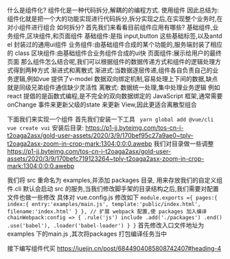 什么是组件化?
组件化是一种代码拆分,解耦的的编程方式.
使用组件
因此总结为:组件化就是把一个大的功能实现进行代码拆分,拆分实现之后,在实现整个业务时,在对小组件进行组合
如何拆分?
首先我们来看看目前组件应用有哪些?
基础组件,业务组件,区块组件,和页面组件
基础组件:是指 input,button 这些基础标签,以及antd el 封装过的通用ui组件
业务组件:由基础组件合成的某个功能的,服务端封装了相应的 class
区块组件:由基础组件合业务组件合成的ui快
页面组件:展示给用户的最终页面
那么组件怎么结合呢,我们可以根据组件的数据传递方式和组件的逻辑处理方式得到两种方式 渐进式和离散式
渐进式:当数据逐层传递,组件各自负责自己的业务逻辑,例如vue 提供了v-model 数据双向绑定机制,容易处理上下间的数据,缺点就是同级兄弟组件通信缺少灵活性
离散式: 数据统一处理,集中处理业务逻辑  例如react 提倡的是函数式编程,是不完全的双向数据绑定的 JavaScript 框架,通常需要onChange 事件来更新父级的state 来更新 View,因此更适合离散型组合

下面我们来实现一个组件
首先我们安装一下工具
` 
  yarn global add @vue/cli
  vue create vui
`
安装后目录:
https://p1-jj.byteimg.com/tos-cn-i-t2oaga2asx/gold-user-assets/2020/3/9/170bef95c27a9ae0~tplv-t2oaga2asx-zoom-in-crop-mark:1304:0:0:0.awebp
我们对目录做一些调整
https://p1-jj.byteimg.com/tos-cn-i-t2oaga2asx/gold-user-assets/2020/3/9/170befc719123264~tplv-t2oaga2asx-zoom-in-crop-mark:1304:0:0:0.awebp

我们将 src 重命名为 examples,并添加 packages 目录, 用来存放我们的自定义组件.cli 默认会启动 src 的服务,当我们修改脚手架的目录结构之后,我们需要对配置文件也做一些修改
具体对 vue.config.js 修改如下
`
module.exports ={
  pages:{
     index:{
       entry:'examples/main.js',
       template:'public/index.html',
       filename:'index.html'
     }
  },
  // 扩展 webpack 配置,使 packages 加入编译
  chainWebpack:config => {
    .rule('js')
    include
    .add('./packages')
    .end()
    .use('babel'),
    .loader('babel-loader')
  }
}
`
首先修改入口文件地址为 examples 下的main.js ,其次将packages 打包编译任务当中

接下编写组件代买
https://juejin.cn/post/6844904085808742407#heading-4

